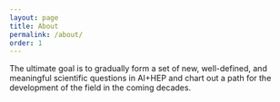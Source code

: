 ```yaml
---
layout: page
title: About
permalink: /about/
order: 1
---
```



The ultimate goal is to gradually form a set of new, well-defined, and meaningful scientific questions in AI+HEP and chart out a path for the development of the field in the coming decades.


